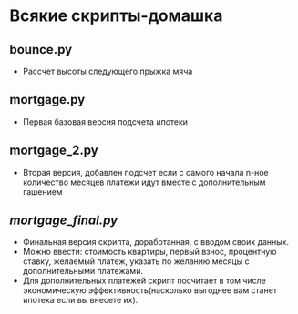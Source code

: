 # Всякие скрипты-домашка

## bounce.py 
- Рассчет высоты следующего прыжка мяча

## mortgage.py 
- Первая базовая версия подсчета ипотеки

## mortgage_2.py 
- Вторая версия, добавлен подсчет если с самого начала n-ное количество месяцев платежи идут вместе с дополнительным гашением

## *mortgage_final.py* 
- Финальная версия скрипта, доработанная, с вводом своих данных.  
- Можно ввести: стоимость квартиры, первый взнос, процентную ставку, желаемый платеж, указать по желанию месяцы с дополнительными платежами.  
- Для дополнительных платежей скрипт посчитает в том числе экономическую эффективность(насколько выгоднее вам станет ипотека если вы внесете их).
